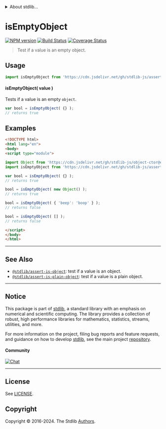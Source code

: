 <!--

@license Apache-2.0

Copyright (c) 2018 The Stdlib Authors.

Licensed under the Apache License, Version 2.0 (the "License");
you may not use this file except in compliance with the License.
You may obtain a copy of the License at

   http://www.apache.org/licenses/LICENSE-2.0

Unless required by applicable law or agreed to in writing, software
distributed under the License is distributed on an "AS IS" BASIS,
WITHOUT WARRANTIES OR CONDITIONS OF ANY KIND, either express or implied.
See the License for the specific language governing permissions and
limitations under the License.

-->


<details>
  <summary>
    About stdlib...
  </summary>
  <p>We believe in a future in which the web is a preferred environment for numerical computation. To help realize this future, we've built stdlib. stdlib is a standard library, with an emphasis on numerical and scientific computation, written in JavaScript (and C) for execution in browsers and in Node.js.</p>
  <p>The library is fully decomposable, being architected in such a way that you can swap out and mix and match APIs and functionality to cater to your exact preferences and use cases.</p>
  <p>When you use stdlib, you can be absolutely certain that you are using the most thorough, rigorous, well-written, studied, documented, tested, measured, and high-quality code out there.</p>
  <p>To join us in bringing numerical computing to the web, get started by checking us out on <a href="https://github.com/stdlib-js/stdlib">GitHub</a>, and please consider <a href="https://opencollective.com/stdlib">financially supporting stdlib</a>. We greatly appreciate your continued support!</p>
</details>

# isEmptyObject

[![NPM version][npm-image]][npm-url] [![Build Status][test-image]][test-url] [![Coverage Status][coverage-image]][coverage-url] <!-- [![dependencies][dependencies-image]][dependencies-url] -->

> Test if a value is an empty object.



<section class="usage">

## Usage

```javascript
import isEmptyObject from 'https://cdn.jsdelivr.net/gh/stdlib-js/assert-is-empty-object@esm/index.mjs';
```

#### isEmptyObject( value )

Tests if a value is an empty `object`.

```javascript
var bool = isEmptyObject( {} );
// returns true
```

</section>

<!-- /.usage -->

<section class="examples">

## Examples

<!-- eslint-disable no-new-object, object-curly-newline -->

<!-- eslint no-undef: "error" -->

```html
<!DOCTYPE html>
<html lang="en">
<body>
<script type="module">

import Object from 'https://cdn.jsdelivr.net/gh/stdlib-js/object-ctor@esm/index.mjs';
import isEmptyObject from 'https://cdn.jsdelivr.net/gh/stdlib-js/assert-is-empty-object@esm/index.mjs';

var bool = isEmptyObject( {} );
// returns true

bool = isEmptyObject( new Object() );
// returns true

bool = isEmptyObject( { 'beep': 'boop' } );
// returns false

bool = isEmptyObject( [] );
// returns false

</script>
</body>
</html>
```

</section>

<!-- /.examples -->

<!-- Section for related `stdlib` packages. Do not manually edit this section, as it is automatically populated. -->

<section class="related">

* * *

## See Also

-   <span class="package-name">[`@stdlib/assert-is-object`][@stdlib/assert/is-object]</span><span class="delimiter">: </span><span class="description">test if a value is an object.</span>
-   <span class="package-name">[`@stdlib/assert-is-plain-object`][@stdlib/assert/is-plain-object]</span><span class="delimiter">: </span><span class="description">test if a value is a plain object.</span>

</section>

<!-- /.related -->

<!-- Section for all links. Make sure to keep an empty line after the `section` element and another before the `/section` close. -->


<section class="main-repo" >

* * *

## Notice

This package is part of [stdlib][stdlib], a standard library with an emphasis on numerical and scientific computing. The library provides a collection of robust, high performance libraries for mathematics, statistics, streams, utilities, and more.

For more information on the project, filing bug reports and feature requests, and guidance on how to develop [stdlib][stdlib], see the main project [repository][stdlib].

#### Community

[![Chat][chat-image]][chat-url]

---

## License

See [LICENSE][stdlib-license].


## Copyright

Copyright &copy; 2016-2024. The Stdlib [Authors][stdlib-authors].

</section>

<!-- /.stdlib -->

<!-- Section for all links. Make sure to keep an empty line after the `section` element and another before the `/section` close. -->

<section class="links">

[npm-image]: http://img.shields.io/npm/v/@stdlib/assert-is-empty-object.svg
[npm-url]: https://npmjs.org/package/@stdlib/assert-is-empty-object

[test-image]: https://github.com/stdlib-js/assert-is-empty-object/actions/workflows/test.yml/badge.svg?branch=v0.2.1
[test-url]: https://github.com/stdlib-js/assert-is-empty-object/actions/workflows/test.yml?query=branch:v0.2.1

[coverage-image]: https://img.shields.io/codecov/c/github/stdlib-js/assert-is-empty-object/main.svg
[coverage-url]: https://codecov.io/github/stdlib-js/assert-is-empty-object?branch=main

<!--

[dependencies-image]: https://img.shields.io/david/stdlib-js/assert-is-empty-object.svg
[dependencies-url]: https://david-dm.org/stdlib-js/assert-is-empty-object/main

-->

[chat-image]: https://img.shields.io/gitter/room/stdlib-js/stdlib.svg
[chat-url]: https://app.gitter.im/#/room/#stdlib-js_stdlib:gitter.im

[stdlib]: https://github.com/stdlib-js/stdlib

[stdlib-authors]: https://github.com/stdlib-js/stdlib/graphs/contributors

[umd]: https://github.com/umdjs/umd
[es-module]: https://developer.mozilla.org/en-US/docs/Web/JavaScript/Guide/Modules

[deno-url]: https://github.com/stdlib-js/assert-is-empty-object/tree/deno
[deno-readme]: https://github.com/stdlib-js/assert-is-empty-object/blob/deno/README.md
[umd-url]: https://github.com/stdlib-js/assert-is-empty-object/tree/umd
[umd-readme]: https://github.com/stdlib-js/assert-is-empty-object/blob/umd/README.md
[esm-url]: https://github.com/stdlib-js/assert-is-empty-object/tree/esm
[esm-readme]: https://github.com/stdlib-js/assert-is-empty-object/blob/esm/README.md
[branches-url]: https://github.com/stdlib-js/assert-is-empty-object/blob/main/branches.md

[stdlib-license]: https://raw.githubusercontent.com/stdlib-js/assert-is-empty-object/main/LICENSE

<!-- <related-links> -->

[@stdlib/assert/is-object]: https://github.com/stdlib-js/assert-is-object/tree/esm

[@stdlib/assert/is-plain-object]: https://github.com/stdlib-js/assert-is-plain-object/tree/esm

<!-- </related-links> -->

</section>

<!-- /.links -->
